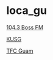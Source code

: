 # loca_gu

[104.3 Boss FM](https://ice10.securenetsystems.net/KIJI?n=8e349f9a9a061eb58f61)

[KUSG](https://ice10.securenetsystems.net/KUSG?n=28e667b2a810987e7a85)

[TFC Guam](https://tfcguam-abscbn-ono.amagi.tv/index.m3u8?n=4f77bdb562a51e48d0f4)

